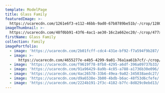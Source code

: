 ```yaml
---
template: ModelPage
title: Glass Family
featuredImage: >-
  https://ucarecdn.com/1261e6f3-e112-46bb-9ad0-67b8789be51b/-/crop/1280x653/0,200/-/preview/
imageThumbnail: >-
  https://ucarecdn.com/48f0bb91-43f6-4ac1-ae30-16c2a662ec20/-/crop/477x585/347,13/-/preview/
firstName: Glass Family
collection: Family
imagePortfolio:
  - image: 'https://ucarecdn.com/2b01fcff-cdc4-431e-bf92-f7a594f9b287/'
  - image: >-
      https://ucarecdn.com/4655277e-e4b5-4299-9a01-76a1aa61b7cf/-/crop/1648x2110/353,629/-/preview/
  - image: 'https://ucarecdn.com/f9619f78-8fb8-4295-a6df-396a09737b33/'
  - image: 'https://ucarecdn.com/91a96429-8a9b-4c85-a788-a1736b30e096/'
  - image: 'https://ucarecdn.com/4ac26578-33b6-49ea-9a02-345038aedc27/'
  - image: 'https://ucarecdn.com/d9a6538e-3b00-4bdb-b6ac-48f53d6cfefe/'
  - image: 'https://ucarecdn.com/2224b191-2f3c-4182-b7fc-8d829c0ebd13/'
---
```


